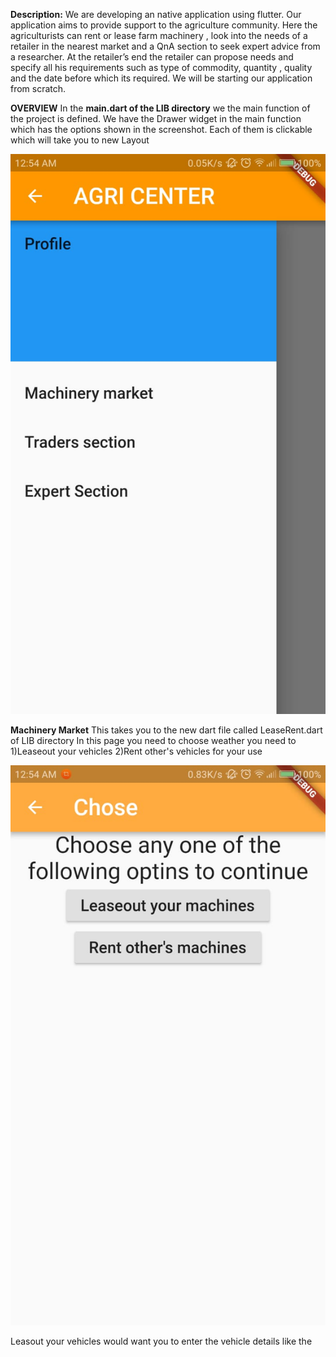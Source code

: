 **Description:**
We are developing an native application using flutter. Our application aims to provide support to the agriculture community. Here the agriculturists can rent or lease farm machinery , look into the needs of a retailer in the nearest market and a QnA section to seek expert advice from a researcher.
At the retailer’s end the retailer can propose needs and specify all his requirements such as type of commodity, quantity , quality and the date before which its required.
We will be starting our application from scratch.

**OVERVIEW**
In the **main.dart of the LIB directory** we the main function of the project is defined.
We have the Drawer widget in the main function which has the options shown in the screenshot.
Each of them is clickable which will take you to new Layout

![image](6.jpeg)

**Machinery Market**
This takes you to the new dart file called  LeaseRent.dart of LIB directory
In this page you need to choose weather you need to
1)Leaseout your vehicles
2)Rent other's vehicles for your use

![image](5.jpeg)


Leasout your vehicles would want you to enter the vehicle details like the 
